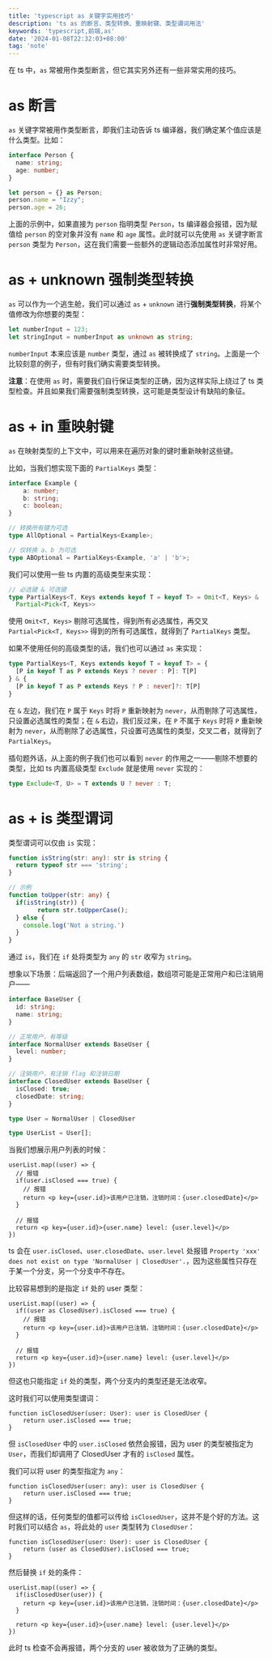 ```yaml
---
title: 'typescript as 关键字实用技巧'
description: 'ts as 的断言、类型转换、重映射键、类型谓词用法'
keywords: 'typescript,前端,as'
date: '2024-01-08T22:32:03+08:00'
tag: 'note'
---
```


在 ts 中，`as` 常被用作类型断言，但它其实另外还有一些非常实用的技巧。

# as 断言

`as` 关键字常被用作类型断言，即我们主动告诉 ts 编译器，我们确定某个值应该是什么类型。比如：

```typescript
interface Person {
  name: string;
  age: number;
}

let person = {} as Person;
person.name = "Izzy";
person.age = 26;
```

上面的示例中，如果直接为 `person` 指明类型 `Person`，ts 编译器会报错，因为赋值给 `person` 的空对象并没有 `name` 和 `age` 属性。此时就可以先使用 `as` 关键字断言 `person` 类型为 `Person`，这在我们需要一些额外的逻辑动态添加属性时非常好用。

# as + unknown 强制类型转换

`as` 可以作为一个逃生舱，我们可以通过 `as` + `unknown` 进行**强制类型转换**，将某个值修改为你想要的类型：

```typescript
let numberInput = 123;
let stringInput = numberInput as unknown as string;
```

`numberInput` 本来应该是 `number` 类型，通过 `as` 被转换成了 `string`。上面是一个比较刻意的例子，但有时我们确实需要类型转换。

**注意**：在使用 `as` 时，需要我们自行保证类型的正确，因为这样实际上绕过了 ts 类型检查。并且如果我们需要强制类型转换，这可能是类型设计有缺陷的象征。

# as + in 重映射键

`as` 在映射类型的上下文中，可以用来在遍历对象的键时重新映射这些键。

比如，当我们想实现下面的 `PartialKeys` 类型：

```typescript
interface Example {
    a: number;
    b: string;
    c: boolean;
}

// 转换所有键为可选
type AllOptional = PartialKeys<Example>;

// 仅转换 a、b 为可选
type ABOptional = PartialKeys<Example, 'a' | 'b'>;
```

我们可以使用一些 ts 内置的高级类型来实现：

```typescript
// 必选键 & 可选键
type PartialKeys<T, Keys extends keyof T = keyof T> = Omit<T, Keys> &
  Partial<Pick<T, Keys>>
```

使用 `Omit<T, Keys>` 剔除可选属性，得到所有必选属性，再交叉 `Partial<Pick<T, Keys>>` 得到的所有可选属性，就得到了 `PartialKeys` 类型。

如果不使用任何的高级类型的话，我们也可以通过 `as` 来实现：

```typescript
type PartialKeys<T, Keys extends keyof T = keyof T> = {
  [P in keyof T as P extends Keys ? never : P]: T[P]
} & {
  [P in keyof T as P extends Keys ? P : never]?: T[P]
}
```

在 `&` 左边，我们在 `P` 属于 `Keys` 时将 `P` 重新映射为 `never`，从而剔除了可选属性，只设置必选属性的类型；在 `&` 右边，我们反过来，在 `P` 不属于 `Keys` 时将 `P` 重新映射为 `never`，从而剔除了必选属性，只设置可选属性的类型，交叉二者，就得到了 `PartialKeys`。

插句题外话，从上面的例子我们也可以看到 `never` 的作用之一——剔除不想要的类型，比如 ts 内置高级类型 `Exclude` 就是使用 `never` 实现的：

```typescript
type Exclude<T, U> = T extends U ? never : T;
```

# as + is 类型谓词

类型谓词可以仅由 `is` 实现：

```typescript
function isString(str: any): str is string {
  return typeof str === 'string';
}

// 示例
function toUpper(str: any) {
  if(isString(str)) {
		return str.toUpperCase();
  } else {
    console.log('Not a string.')
  }
}
```

通过 `is`，我们在 `if` 处将类型为 `any` 的 `str` 收窄为 `string`。

想象以下场景：后端返回了一个用户列表数组，数组项可能是正常用户和已注销用户——

```typescript
interface BaseUser {
  id: string;
  name: string;
}

// 正常用户，有等级
interface NormalUser extends BaseUser {
  level: number;
}

// 注销用户，有注销 flag 和注销日期
interface ClosedUser extends BaseUser {
  isClosed: true;
  closedDate: string;
}

type User = NormalUser | ClosedUser

type UserList = User[];
```

当我们想展示用户列表的时候：

```tsx
userList.map((user) => {
  // 报错
  if(user.isClosed === true) {
    // 报错
    return <p key={user.id}>该用户已注销，注销时间：{user.closedDate}</p>
  }

  // 报错
  return <p key={user.id}>{user.name} level: {user.level}</p>
})
```

ts 会在 `user.isClosed`、`user.closedDate`、`user.level` 处报错 `Property 'xxx' does not exist on type 'NormalUser | ClosedUser'.`，因为这些属性只存在于某一个分支，另一个分支中不存在。

比较容易想到的是指定 `if` 处的 user 类型：

```tsx
userList.map((user) => {
  if((user as ClosedUser).isClosed === true) {
    // 报错
    return <p key={user.id}>该用户已注销，注销时间：{user.closedDate}</p>
  }

  // 报错
  return <p key={user.id}>{user.name} level: {user.level}</p>
})
```

但这也只能指定 `if` 处的类型，两个分支内的类型还是无法收窄。

这时我们可以使用类型谓词：

```tsx
function isClosedUser(user: User): user is ClosedUser {
    return user.isClosed === true;
}
```

但 `isClosedUser` 中的 `user.isClosed` 依然会报错，因为 user 的类型被指定为 `User`，而我们却调用了 ClosedUser 才有的 `isClosed` 属性。

我们可以将 user 的类型指定为 `any`：

```tsx
function isClosedUser(user: any): user is ClosedUser {
    return user.isClosed === true;
}
```

但这样的话，任何类型的值都可以传给 `isClosedUser`，这并不是个好的方法。这时我们可以结合 `as`，将此处的 `user` 类型转为 `ClosedUser`：

```tsx
function isClosedUser(user: User): user is ClosedUser {
    return (user as ClosedUser).isClosed === true;
}
```

然后替换 `if` 处的条件：

```tsx
userList.map((user) => {
  if(isClosedUser(user)) {
    return <p key={user.id}>该用户已注销，注销时间：{user.closedDate}</p>
  }

  return <p key={user.id}>{user.name} level: {user.level}</p>
})
```

此时 ts 检查不会再报错，两个分支的 user 被收敛为了正确的类型。
